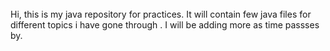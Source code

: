 <br>
Hi, this is my java repository for practices. It will contain few java files for different topics i have gone through . I will be adding more as time passses by. 
</br>